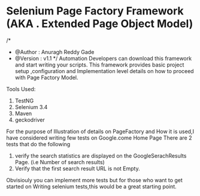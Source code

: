 # Selenium Page Factory Framework (AKA . Extended Page Object Model) 
/*
* @Author : Anuragh Reddy Gade
* @Version : v1.1
*/
Automation Developers can  download this framework and start writing your scripts. This framework provides basic project setup ,configuration and Implementation level details on how to proceed with Page Factory Model. 

Tools Used:
1. TestNG
2. Selenium 3.4
3. Maven 
4. geckodriver

For the purpose of Illustration of details on PageFactory and How it is used,I have considered writing few tests on Google.come Home Page
There are 2 tests that do the following

1. verify the search statistics are displayed on the GoogleSerachResults Page. (i.e Number of search results)
2. Verify that the first search result URL is not Empty.

Obvisiouly you can implement more tests but for those who want to get started on Writing selenium tests,this would be a great starting point.
